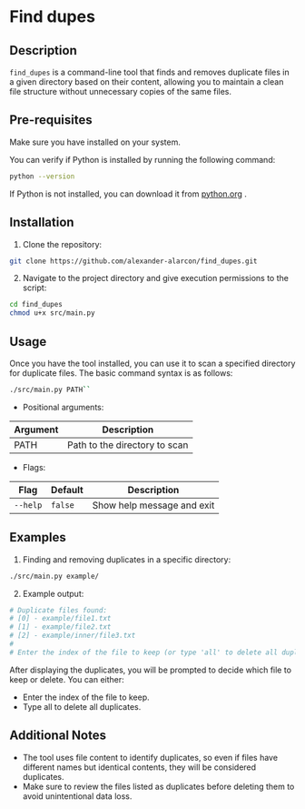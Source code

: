 # Find dupes

## Description

`find_dupes` is a command-line tool that finds and removes duplicate files in a
given directory based on their content, allowing you to maintain a clean file
structure without unnecessary copies of the same files.

## Pre-requisites

Make sure you have installed on your system.

You can verify if Python is installed by running the following command:

```bash
python --version
```

If Python is not installed, you can download it from [python.org](https://www.python.org/) .

## Installation

1. Clone the repository:

```bash
git clone https://github.com/alexander-alarcon/find_dupes.git
```

2. Navigate to the project directory and give execution permissions to the script:

```bash
cd find_dupes
chmod u+x src/main.py
```

## Usage

Once you have the tool installed, you can use it to scan a specified directory
for duplicate files. The basic command syntax is as follows:

```bash
./src/main.py PATH``
```

- Positional arguments:

| Argument | Description                   |
| -------- | ----------------------------- |
| PATH     | Path to the directory to scan |

- Flags:

| Flag     | Default | Description                |
| -------- | ------- | -------------------------- |
| `--help` | `false` | Show help message and exit |

## Examples

1. Finding and removing duplicates in a specific directory:

```bash
./src/main.py example/
```

2. Example output:

```bash
# Duplicate files found:
# [0] - example/file1.txt
# [1] - example/file2.txt
# [2] - example/inner/file3.txt
#
# Enter the index of the file to keep (or type 'all' to delete all duplicates):
```

After displaying the duplicates, you will be prompted to decide which file
to keep or delete. You can either:

- Enter the index of the file to keep.
- Type all to delete all duplicates.

## Additional Notes

- The tool uses file content to identify duplicates, so even if files have
  different names but identical contents, they will be considered duplicates.
- Make sure to review the files listed as duplicates before deleting them
  to avoid unintentional data loss.
